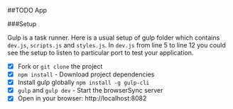 ##TODO App

###Setup

Gulp is a task runner. Here is a usual setup of gulp folder which contains 
`dev.js`, `scripts.js` and `styles.js`. In `dev.js` from line 5 to line 12 you
could see the setup to listen to particular port to test your application.

- [x] Fork or `git clone` the project
- [x] `npm install` - Download project dependencies
- [x] Install gulp globally `npm install -g gulp-cli`
- [x] `gulp` and `gulp dev` - Start the browserSync server
- [x] Open in your browser: http://localhost:8082
